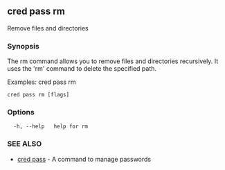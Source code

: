 ## cred pass rm

Remove files and directories

### Synopsis

The rm command allows you to remove files and directories recursively.
It uses the 'rm' command to delete the specified path.

Examples:
  cred pass rm <path>

```
cred pass rm [flags]
```

### Options

```
  -h, --help   help for rm
```

### SEE ALSO

* [cred pass](cred_pass.md)	 - A command to manage passwords

